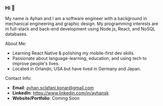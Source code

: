 ### Hi 👋

My name is Ayhan and I am a software engineer with a background in mechanical engineering and graphic design. My programming interests are in full-stack and back-end development using Node.js, React, and NoSQL databases. 

About Me:

- Learning React Native & polishing my mobile-first dev skills.
- Passionate about language-learning, education, and using tech to improve people's lives.
- Located in Orlando, USA but have lived in Germany and Japan. 

Contact Info:

- **Email**: ayhan.sclafani.konar@gmail.com
- **LinkedIn**: https://www.linkedin.com/in/ayhansk
- **Website/Portfolio**: Coming Soon
